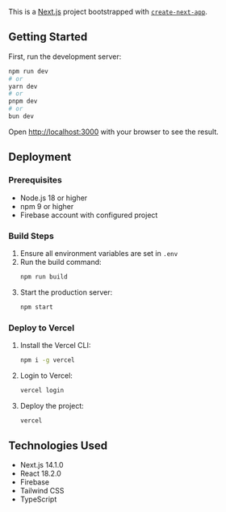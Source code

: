 This is a [Next.js](https://nextjs.org) project bootstrapped with [`create-next-app`](https://nextjs.org/docs/app/api-reference/cli/create-next-app).

## Getting Started

First, run the development server:

```bash
npm run dev
# or
yarn dev
# or
pnpm dev
# or
bun dev
```

Open [http://localhost:3000](http://localhost:3000) with your browser to see the result.

## Deployment

### Prerequisites

- Node.js 18 or higher
- npm 9 or higher
- Firebase account with configured project

### Build Steps

1. Ensure all environment variables are set in `.env`
2. Run the build command:
   ```bash
   npm run build
   ```
3. Start the production server:
   ```bash
   npm start
   ```

### Deploy to Vercel

1. Install the Vercel CLI:
   ```bash
   npm i -g vercel
   ```
2. Login to Vercel:
   ```bash
   vercel login
   ```
3. Deploy the project:
   ```bash
   vercel
   ```

## Technologies Used

- Next.js 14.1.0
- React 18.2.0
- Firebase
- Tailwind CSS
- TypeScript
